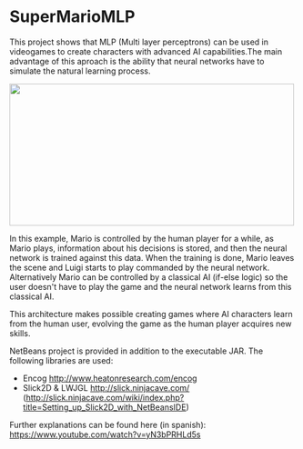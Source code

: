 # SuperMarioMLP

This project shows that MLP (Multi layer perceptrons) can be used in videogames to create characters with advanced AI capabilities.The main advantage of this aproach is the ability that neural networks have to simulate the natural learning process.

<img src="https://github.com/lopeLH/SuperMarioRNA/blob/master/Executable%20JAR/resources/mainImage.png"  width=500 height=250 />

In this example, Mario is controlled by the human player for a while, as Mario plays, information about his decisions is 
stored, and then the neural network is trained against this data. When the training is done, Mario leaves the scene and Luigi starts to play commanded by the neural network. Alternatively Mario can be controlled by a classical AI (if-else logic) so the user doesn't have to play the game and the neural network learns from this classical AI.

This architecture makes possible creating games where AI characters learn from the human user, evolving the game as the human player acquires new skills.

NetBeans project is provided in addition to the executable JAR. The following libraries are used:

- Encog http://www.heatonresearch.com/encog
- Slick2D & LWJGL http://slick.ninjacave.com/ (http://slick.ninjacave.com/wiki/index.php?title=Setting_up_Slick2D_with_NetBeansIDE)

Further explanations can be found here (in spanish):
https://www.youtube.com/watch?v=yN3bPRHLd5s

